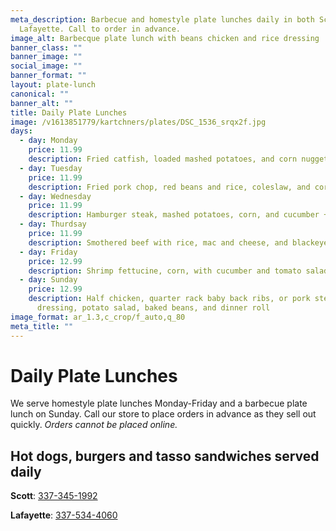 ```yaml
---
meta_description: Barbecue and homestyle plate lunches daily in both Scott and
  Lafayette. Call to order in advance.
image_alt: Barbecque plate lunch with beans chicken and rice dressing
banner_class: ""
banner_image: ""
social_image: ""
banner_format: ""
layout: plate-lunch
canonical: ""
banner_alt: ""
title: Daily Plate Lunches
image: /v1613851779/kartchners/plates/DSC_1536_srqx2f.jpg
days:
  - day: Monday
    price: 11.99
    description: Fried catfish, loaded mashed potatoes, and corn nuggets
  - day: Tuesday
    price: 11.99
    description: Fried pork chop, red beans and rice, coleslaw, and cornbread
  - day: Wednesday
    price: 11.99
    description: Hamburger steak, mashed potatoes, corn, and cucumber + tomato salad
  - day: Thurdsay
    price: 11.99
    description: Smothered beef with rice, mac and cheese, and blackeye peas
  - day: Friday
    price: 12.99
    description: Shrimp fettucine, corn, with cucumber and tomato salad
  - day: Sunday
    price: 12.99
    description: Half chicken, quarter rack baby back ribs, or pork steak with rice
      dressing, potato salad, baked beans, and dinner roll
image_format: ar_1.3,c_crop/f_auto,q_80
meta_title: ""
---
```


<h1 class="text-5xl text-red-700">
  Daily Plate Lunches
</h1>

<p class="mb-6">We serve homestyle plate lunches Monday-Friday and a barbecue plate lunch on Sunday. Call our store to place orders in advance as they sell out quickly. <em>Orders cannot be placed online.</em></p>
<h2 class="text-gray-800">Hot dogs, burgers and tasso sandwiches served daily</h2>

<p><strong>Scott</strong>: <a href="tel:3373451992">337-345-1992</a></p>
<p class="mb-6"><strong>Lafayette</strong>: <a href="tel:3375344060">337-534-4060</a></p>